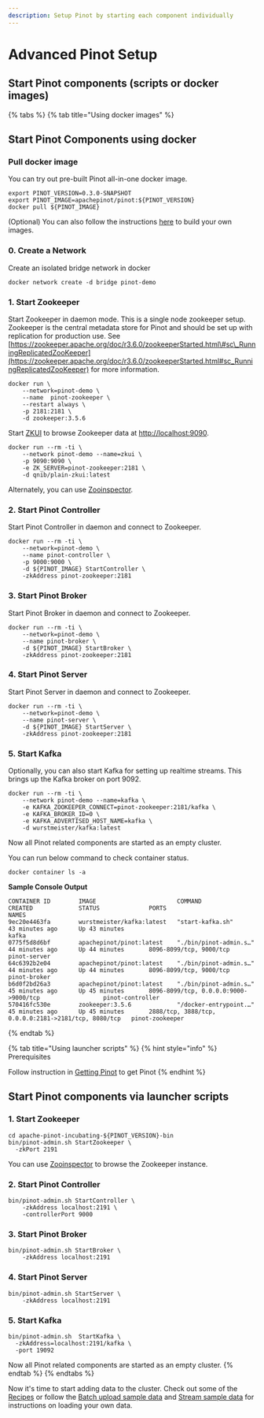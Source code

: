 ```yaml
---
description: Setup Pinot by starting each component individually
---
```


# Advanced Pinot Setup

## Start Pinot components \(scripts or docker images\)

{% tabs %}
{% tab title="Using docker images" %}
## Start Pinot Components using docker 

### Pull docker image

You can try out pre-built Pinot all-in-one docker image.

```text
export PINOT_VERSION=0.3.0-SNAPSHOT
export PINOT_IMAGE=apachepinot/pinot:${PINOT_VERSION}
docker pull ${PINOT_IMAGE}
```

\(Optional\) You can also follow the instructions [here](../../operators/tutorials/build-docker-images.md) to build your own images.

### 0. Create a Network

Create an isolated bridge network in docker

```text
docker network create -d bridge pinot-demo
```

### 1. Start Zookeeper

Start Zookeeper in daemon mode. This is a single node zookeeper setup. Zookeeper is the central metadata store for Pinot and should be set up with replication for production use. See [https://zookeeper.apache.org/doc/r3.6.0/zookeeperStarted.html\#sc\_RunningReplicatedZooKeeper](https://zookeeper.apache.org/doc/r3.6.0/zookeeperStarted.html#sc_RunningReplicatedZooKeeper) for more information.

```text
docker run \
    --network=pinot-demo \
    --name  pinot-zookeeper \
    --restart always \
    -p 2181:2181 \
    -d zookeeper:3.5.6
```

Start  [ZKUI](https://github.com/DeemOpen/zkui) to browse Zookeeper data at [http://localhost:9090](http://localhost:9090).

```text
docker run --rm -ti \
	--network pinot-demo --name=zkui \
	-p 9090:9090 \
	-e ZK_SERVER=pinot-zookeeper:2181 \
	-d qnib/plain-zkui:latest
```

Alternately, you can use [Zooinspector](https://github.com/zzhang5/zooinspector).

### 2. Start Pinot Controller

Start Pinot Controller in daemon and connect to Zookeeper.

```text
docker run --rm -ti \
    --network=pinot-demo \
    --name pinot-controller \
    -p 9000:9000 \
    -d ${PINOT_IMAGE} StartController \
    -zkAddress pinot-zookeeper:2181
```

### 3. Start Pinot Broker

Start Pinot Broker in daemon and connect to Zookeeper.

```text
docker run --rm -ti \
    --network=pinot-demo \
    --name pinot-broker \
    -d ${PINOT_IMAGE} StartBroker \
    -zkAddress pinot-zookeeper:2181
```

### 4. Start Pinot Server

Start Pinot Server in daemon and connect to Zookeeper.

```text
docker run --rm -ti \
    --network=pinot-demo \
    --name pinot-server \
    -d ${PINOT_IMAGE} StartServer \
    -zkAddress pinot-zookeeper:2181
```

### **5. Start Kafka**

Optionally, you can also start Kafka for setting up realtime streams. This brings up the Kafka broker on port 9092.

```
docker run --rm -ti \
	--network pinot-demo --name=kafka \
	-e KAFKA_ZOOKEEPER_CONNECT=pinot-zookeeper:2181/kafka \
	-e KAFKA_BROKER_ID=0 \
	-e KAFKA_ADVERTISED_HOST_NAME=kafka \
	-d wurstmeister/kafka:latest
```

  
Now all Pinot related components are started as an empty cluster.

You can run below command to check container status.

```text
docker container ls -a
```

**Sample Console Output**

```text
CONTAINER ID        IMAGE                       COMMAND                  CREATED             STATUS              PORTS                                                  NAMES
9ec20e4463fa        wurstmeister/kafka:latest   "start-kafka.sh"         43 minutes ago      Up 43 minutes                                                              kafka
0775f5d8d6bf        apachepinot/pinot:latest    "./bin/pinot-admin.s…"   44 minutes ago      Up 44 minutes       8096-8099/tcp, 9000/tcp                                pinot-server
64c6392b2e04        apachepinot/pinot:latest    "./bin/pinot-admin.s…"   44 minutes ago      Up 44 minutes       8096-8099/tcp, 9000/tcp                                pinot-broker
b6d0f2bd26a3        apachepinot/pinot:latest    "./bin/pinot-admin.s…"   45 minutes ago      Up 45 minutes       8096-8099/tcp, 0.0.0.0:9000->9000/tcp                  pinot-controller
570416fc530e        zookeeper:3.5.6             "/docker-entrypoint.…"   45 minutes ago      Up 45 minutes       2888/tcp, 3888/tcp, 0.0.0.0:2181->2181/tcp, 8080/tcp   pinot-zookeeper
```
{% endtab %}

{% tab title="Using launcher scripts" %}
{% hint style="info" %}
Prerequisites

Follow instruction in [Getting Pinot](./) to get Pinot
{% endhint %}

## Start Pinot components via launcher scripts

### 1. Start Zookeeper

```text
cd apache-pinot-incubating-${PINOT_VERSION}-bin
bin/pinot-admin.sh StartZookeeper \
  -zkPort 2191
```

You can use [Zooinspector](https://github.com/zzhang5/zooinspector) to browse the Zookeeper instance.

### 2. Start Pinot Controller

```text
bin/pinot-admin.sh StartController \
    -zkAddress localhost:2191 \
    -controllerPort 9000
```

### 3. Start Pinot Broker

```text
bin/pinot-admin.sh StartBroker \
    -zkAddress localhost:2191
```

### 4. Start Pinot Server

```text
bin/pinot-admin.sh StartServer \
    -zkAddress localhost:2191
```

### 5. Start Kafka

```text
bin/pinot-admin.sh  StartKafka \ 
  -zkAddress=localhost:2191/kafka \
  -port 19092
```

Now all Pinot related components are started as an empty cluster.
{% endtab %}
{% endtabs %}

Now it's time to start adding data to the cluster. Check out some of the [Recipes](../../recipes/) or follow the [Batch upload sample data](pushing-your-data-to-pinot.md) and [Stream sample data](pushing-your-streaming-data-to-pinot.md) for instructions on loading your own data.

